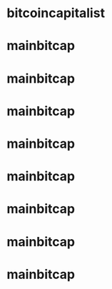 # bitcoincapitalist
# mainbitcap
# mainbitcap
# mainbitcap
# mainbitcap
# mainbitcap
# mainbitcap
# mainbitcap
# mainbitcap
